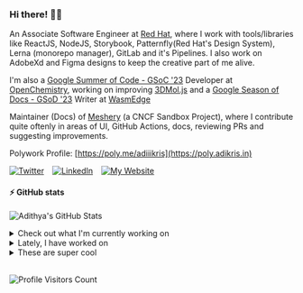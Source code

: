 ### Hi there! 👋🏻
  
An Associate Software Engineer at [Red Hat](https://www.redhat.com), where I work with tools/libraries like ReactJS, NodeJS, Storybook, Patternfly(Red Hat's Design System), Lerna (monorepo manager), GitLab and it's Pipelines. I also work on AdobeXd and Figma designs to keep the creative part of me alive.

I'm also a [Google Summer of Code - GSoC '23](https://summerofcode.withgoogle.com/) Developer at [OpenChemistry](https://openchemistry.org), working on improving [3DMol.js](https://github.com/3dmol/3Dmol.js) and a [Google Season of Docs - GSoD '23](https://developers.google.com/season-of-docs) Writer at [WasmEdge](https://github.com/WasmEdge)

Maintainer (Docs) of [Meshery](https://github.com/meshery) (a CNCF Sandbox Project), where I contribute quite oftenly in areas of UI, GitHub Actions, docs, reviewing PRs and suggesting improvements.

Polywork Profile: [https://poly.me/adiiikris](https://poly.adikris.in)

[![Twitter](https://img.shields.io/badge/-@adii_kris-%231DA1F2?style=for-the-badge&logo=twitter&logoColor=ffffff)](https:/twitter.adikris.in) &ensp;
[![LinkedIn](https://img.shields.io/badge/-Adithya%20Krishna-%230A67C3?style=for-the-badge&logo=linkedin&logoColor=ffffff)](https://linkedin.adikris.in/) &ensp;
[![My Website](https://img.shields.io/badge/-My%20Website-%230A67C3?style=for-the-badge)](https://adikris.in/)

#### ⚡️ GitHub stats

![Adithya's GitHub Stats](https://github-readme-stats.vercel.app/api?username=adithyaakrishna&show_icons=true&hide_border=true&title_color=fff&icon_color=79ff97&text_color=9f9f9f&bg_color=151515)


<details>
  <summary>Check out what I'm currently working on</summary>
  
  - [WasmEdge/docs](https://github.com/WasmEdge/docs) -  (today)
  - [3dmol/3Dmol.js](https://github.com/3dmol/3Dmol.js) - WebGL accelerated JavaScript molecular graphics library (1 week ago)
  - [adithyaakrishna/jss](https://github.com/adithyaakrishna/jss) - JSS - JavaScript Stuff (2 weeks ago)
  - [adithyaakrishna/vegapay](https://github.com/adithyaakrishna/vegapay) -  (3 weeks ago)
  - [the-test-trove/the-test-trove.github.io](https://github.com/the-test-trove/the-test-trove.github.io) - The T3Con Website (1 month ago)
</details>

<details>
  <summary>Lately, I have worked on</summary>
  
  - [[Chore] - Removed `zh-tw`  Docs](https://github.com/WasmEdge/WasmEdge/pull/2693) on [WasmEdge/WasmEdge](https://github.com/WasmEdge/WasmEdge) (today)
  - [[Feat] - Removed `zh-tw` locale](https://github.com/WasmEdge/docs/pull/142) on [WasmEdge/docs](https://github.com/WasmEdge/docs) (today)
  - [[Feat] - Optimize Images](https://github.com/3dmol/3Dmol.js/pull/706) on [3dmol/3Dmol.js](https://github.com/3dmol/3Dmol.js) (2 days ago)
  - [Optimized Images](https://github.com/adithyaakrishna/3Dmol.js/pull/4) on [adithyaakrishna/3Dmol.js](https://github.com/adithyaakrishna/3Dmol.js) (2 days ago)
  - [[Feat] - Optimize Images, Update Admonitions](https://github.com/WasmEdge/docs/pull/141) on [WasmEdge/docs](https://github.com/WasmEdge/docs) (2 days ago)
</details>

<details>
  <summary>These are super cool</summary>
  
  - [patternfly/pf-codemods](https://github.com/patternfly/pf-codemods) - Codemods for upgrading from react-core@4.x.x to react-core@5.x.x. Uses eslint. (1 week ago)
  - [freshworks/crayons](https://github.com/freshworks/crayons) - 🖍️ Crayons - A UI Kit comprising of web components for building Freshworks Apps! (1 week ago)
  - [FortAwesome/Font-Awesome](https://github.com/FortAwesome/Font-Awesome) - The iconic SVG, font, and CSS toolkit (1 week ago)
  - [deepchem/deepchem](https://github.com/deepchem/deepchem) - Democratizing Deep-Learning for Drug Discovery, Quantum Chemistry, Materials Science and Biology (2 weeks ago)
  - [napi-rs/napi-rs](https://github.com/napi-rs/napi-rs) - A framework for building compiled Node.js add-ons in Rust via Node-API (2 weeks ago)
</details>

<br> 

![Profile Visitors Count](https://profile-counter.glitch.me/adithyaakrishna/count.svg)
